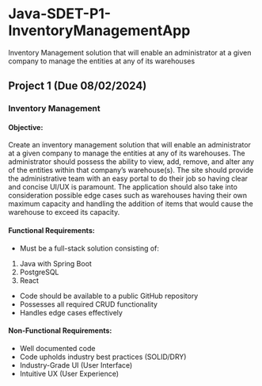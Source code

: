 # Java-SDET-P1-InventoryManagementApp
 Inventory Management solution that will enable an administrator at a given company to manage the entities at any of its warehouses

## Project 1 (Due 08/02/2024)
### Inventory Management

#### Objective:

Create an inventory management solution that will enable an administrator at a given
company to manage the entities at any of its warehouses. The administrator should possess the
ability to view, add, remove, and alter any of the entities within that company’s warehouse(s).
The site should provide the administrative team with an easy portal to do their job so having
clear and concise UI/UX is paramount. The application should also take into consideration
possible edge cases such as warehouses having their own maximum capacity and handling the
addition of items that would cause the warehouse to exceed its capacity.

#### Functional Requirements:
 * Must be a full-stack solution consisting of:
  1. Java with Spring Boot
  2. PostgreSQL
  3. React
 * Code should be available to a public GitHub repository
 * Possesses all required CRUD functionality
 * Handles edge cases effectively
#### Non-Functional Requirements:
 * Well documented code
 * Code upholds industry best practices (SOLID/DRY)
 * Industry-Grade UI (User Interface)
 * Intuitive UX (User Experience)

